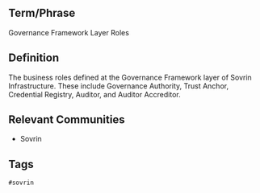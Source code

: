 ## Term/Phrase
Governance Framework Layer Roles

## Definition
The business roles defined at the Governance Framework layer of Sovrin Infrastructure. These include Governance Authority, Trust Anchor, Credential Registry, Auditor, and Auditor Accreditor.

## Relevant Communities
* Sovrin

## Tags
```
#sovrin
```
